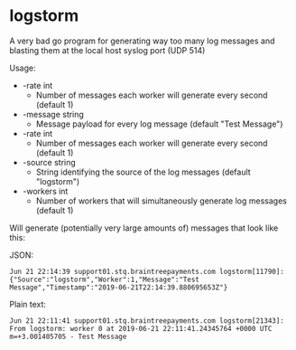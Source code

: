 # logstorm
A very bad go program for generating way too many log messages and blasting them at the local host syslog port (UDP 514)

Usage:

*  -rate int
   -  Number of messages each worker will generate every second (default 1)
*  -message string
   -  Message payload for every log message (default "Test Message")
*  -rate int
   -  Number of messages each worker will generate every second (default 1)
*  -source string
   -  String identifying the source of the log messages (default "logstorm")
*  -workers int
   -  Number of workers that will simultaneously generate log messages (default 1)

Will generate (potentially very large amounts of) messages that look like this:

JSON:
```
Jun 21 22:14:39 support01.stq.braintreepayments.com logstorm[11790]: {"Source":"logstorm","Worker":1,"Message":"Test Message","Timestamp":"2019-06-21T22:14:39.880695653Z"}
```

Plain text:
```
Jun 21 22:11:41 support01.stq.braintreepayments.com logstorm[21343]: From logstorm: worker 0 at 2019-06-21 22:11:41.24345764 +0000 UTC m=+3.001405705 - Test Message
```
